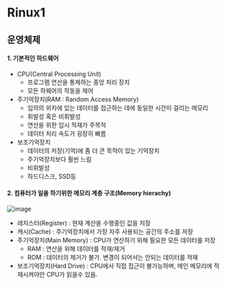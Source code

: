 # Rinux1
## 운영체제
#### 1. 기본적인 하드웨어
- CPU(Central Processing Unit)
  - 프로그램 연산을 통제하는 중앙 처리 장치
  - 모든 하웨어의 작동을 제어
- 주기억장치(RAM : Random Access Memory)
  - 임의의 위치에 있는 데이터를 접근하는 데에 동일한 시간이 걸리는 메모리
  - 휘발성 혹은 비휘발성
  - 연산을 위한 임시 적재가 주목적
  - 데이터 처리 속도가 굉장히 빠름
- 보조기억장치
  - 데이터의 저장(기억)에 좀 더 큰 목적이 있는 기억장치
  - 주기억장치보다 훨씬 느림
  - 비휘발성
  - 하드디스크, SSD등
#### 2. 컴퓨터가 일을 하기위한 메모리 계층 구조(Memory hierachy)
![image](https://user-images.githubusercontent.com/78472987/112274722-29eeec00-8cc2-11eb-865e-62c2b46850be.png)
- 레지스터(Register) : 현재 계산을 수행중인 값을 저장
- 캐시(Cache) : 주기억장치에서 가장 자주 사용되는 공간의 주소를 저장
- 주기억장치(Main Memory) : CPU가 연산하기 위해 필요한 모든 데이터를 저장
  - RAM : 연산을 위해 데이터를 적재/제거
  - ROM : 데이터의 제거가 불가. 변경이 되어서는 안되는 데이터를 적재
- 보조기억장치(Hard Drive) : CPU에서 직접 접근이 불가능하며, 메인 메모리에 적재시켜야만 CPU가 읽을수 있음.
